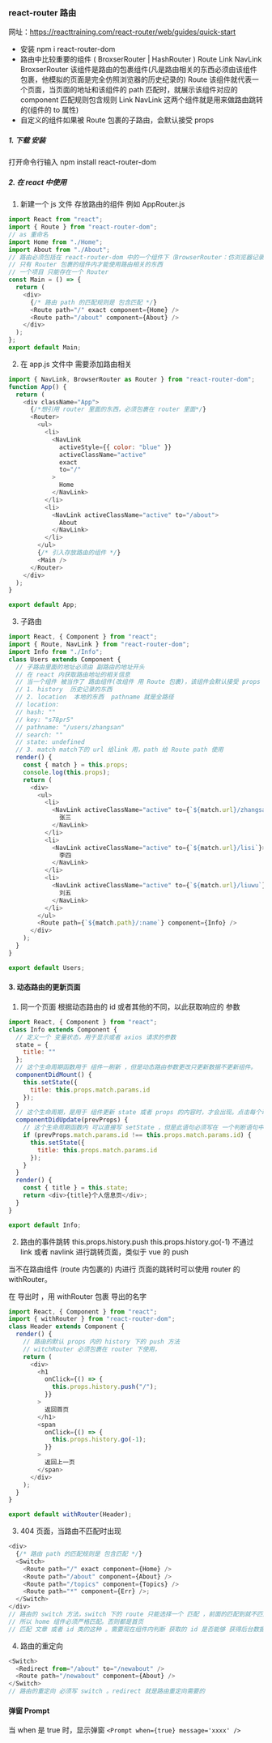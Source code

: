 ### react-router 路由

网址：https://reacttraining.com/react-router/web/guides/quick-start

- 安装 npm i react-router-dom
- 路由中比较重要的组件 ( BroxserRouter | HashRouter ) Route Link NavLink
  BroxserRouter 该组件是路由的包裹组件(凡是路由相关的东西必须由该组件包裹，他模拟的页面是完全仿照浏览器的历史纪录的)
  Route 该组件就代表一个页面，当页面的地址和该组件的 path 匹配时，就展示该组件对应的 component 匹配规则包含规则
  Link NavLink 这两个组件就是用来做路由跳转的(组件的 to 属性)
- 自定义的组件如果被 Route 包裹的子路由，会默认接受 props

##### 1. 下载 安装

打开命令行输入 npm install react-router-dom

##### 2. 在 react 中使用

1. 新建一个 js 文件 存放路由的组件 例如 AppRouter.js

```js
import React from "react";
import { Route } from "react-router-dom";
// as 重命名
import Home from "./Home";
import About from "./About";
// 路由必须包括在 react-router-dom 中的一个组件下（BrowserRouter：仿浏览器记录 和 HashRouter  ：通过锚点跳转 ，hash 模式）
// 只有 Router 包裹的组件内才能使用路由相关的东西
// 一个项目 只能存在一个 Router
const Main = () => {
  return (
    <div>
      {/* 路由 path 的匹配规则是 包含匹配 */}
      <Route path="/" exact component={Home} />
      <Route path="/about" component={About} />
    </div>
  );
};
export default Main;
```

2. 在 app.js 文件中 需要添加路由相关

```js
import { NavLink, BrowserRouter as Router } from "react-router-dom";
function App() {
  return (
    <div className="App">
      {/*想引用 router 里面的东西，必须包裹在 router 里面*/}
      <Router>
        <ul>
          <li>
            <NavLink
              activeStyle={{ color: "blue" }}
              activeClassName="active"
              exact
              to="/"
            >
              Home
            </NavLink>
          </li>
          <li>
            <NavLink activeClassName="active" to="/about">
              About
            </NavLink>
          </li>
        </ul>
        {/* 引入存放路由的组件 */}
        <Main />
      </Router>
    </div>
  );
}

export default App;
```

3. 子路由

```js
import React, { Component } from "react";
import { Route, NavLink } from "react-router-dom";
import Info from "./Info";
class Users extends Component {
  // 子路由里面的地址必须由 副路由的地址开头
  // 在 react 内获取路由地址的相关信息
  // 当一个组件 被当作了 路由组件(改组件 用 Route 包裹)，该组件会默认接受 props 例子：<Route path="/users" component={Users} />
  // 1. history  历史记录的东西
  // 2. location  本地的东西  pathname 就是全路径
  // location:
  // hash: ""
  // key: "s78pr5"
  // pathname: "/users/zhangsan"
  // search: ""
  // state: undefined
  // 3. match match下的 url 给link 用，path 给 Route path 使用
  render() {
    const { match } = this.props;
    console.log(this.props);
    return (
      <div>
        <ul>
          <li>
            <NavLink activeClassName="active" to={`${match.url}/zhangsan`}>
              张三
            </NavLink>
          </li>
          <li>
            <NavLink activeClassName="active" to={`${match.url}/lisi`}>
              李四
            </NavLink>
          </li>
          <li>
            <NavLink activeClassName="active" to={`${match.url}/liuwu`}>
              刘五
            </NavLink>
          </li>
        </ul>
        <Route path={`${match.path}/:name`} component={Info} />
      </div>
    );
  }
}

export default Users;
```

#### 3. 动态路由的更新页面

1. 同一个页面 根据动态路由的 id 或者其他的不同，以此获取响应的 参数

```js
import React, { Component } from "react";
class Info extends Component {
  // 定义一个 变量状态，用于显示或者 axios 请求的参数
  state = {
    title: ""
  };
  // 这个生命周期函数用于 组件一刷新 ，但是动态路由参数更改只更新数据不更新组件。
  componentDidMount() {
    this.setState({
      title: this.props.match.params.id
    });
  }
  // 这个生命周期，是用于 组件更新 state 或者 props 的内容时，才会出现。点击每个动态路由， 通过 props 接受的参数都会发生变化
  componentDidUpdate(prevProps) {
    // 这个生命周期函数内 可以直接写 setState ，但是此语句必须写在 一个判断语句中，否则会机内 死循环 。函数内的自带参数 prevProps 是指路由变化前的路由状态，根据前后的变化是否相同判断是否进行 state 的变化
    if (prevProps.match.params.id !== this.props.match.params.id) {
      this.setState({
        title: this.props.match.params.id
      });
    }
  }
  render() {
    const { title } = this.state;
    return <div>{title}个人信息页</div>;
  }
}

export default Info;
```

2. 路由的事件跳转 this.props.history.push this.props.history.go(-1) 不通过 link 或者 navlink 进行跳转页面，类似于 vue 的 push

当不在路由组件 (route 内包裹的) 内进行 页面的跳转时可以使用 router 的 withRouter。

在 导出时 ，用 withRouter 包裹 导出的名字

```js
import React, { Component } from "react";
import { withRouter } from "react-router-dom";
class Header extends Component {
  render() {
    // 路由的默认 props 内的 history 下的 push 方法
    // witchRouter 必须包裹在 router 下使用，
    return (
      <div>
        <h1
          onClick={() => {
            this.props.history.push("/");
          }}
        >
          返回首页
        </h1>
        <span
          onClick={() => {
            this.props.history.go(-1);
          }}
        >
          返回上一页
        </span>
      </div>
    );
  }
}

export default withRouter(Header);
```

3. 404 页面，当路由不匹配时出现

```js
<div>
  {/* 路由 path 的匹配规则是 包含匹配 */}
  <Switch>
    <Route path="/" exact component={Home} />
    <Route path="/about" component={About} />
    <Route path="/topics" component={Topics} />
    <Route path="*" component={Err} />;
  </Switch>
</div>
// 路由的 switch 方法，switch 下的 route 只能选择一个 匹配 ，前面的匹配到就不匹配后面的
// 所以 home 组件必须严格匹配。否则都是首页
// 匹配 文章 或者 id 类的这种 。需要现在组件内判断 获取的 id 是否能够 获得后台数据 。如果不能就跳转到 404 页面。在 cdm(componentDidMount) 声明函数内
```

4. 路由的重定向

```js
<Switch>
  <Redirect from="/about" to="/newabout" />
  <Route path="/newabout" component={About} />
</Switch>
// 路由的重定向 必须写 switch 。redirect 就是路由重定向需要的
```

#### 弹窗 Prompt

当 when 是 true 时，显示弹窗
`<Prompt when={true} message='xxxx' />`
